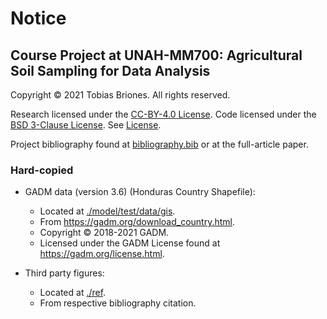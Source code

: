 # Notice

## Course Project at UNAH-MM700: Agricultural Soil Sampling for Data Analysis

Copyright © 2021 Tobias Briones. All rights reserved.

Research licensed under the [CC-BY-4.0 License](./LICENSE-CC). Code licensed
under the [BSD 3-Clause License](./LICENSE-BSD). See [License](./LICENSE.md).

Project bibliography found at [bibliography.bib](./bibliography.bib) or at the
full-article paper.

### Hard-copied

- GADM data (version 3.6) (Honduras Country Shapefile):
    - Located at [./model/test/data/gis](./model/test/data/gis).
    - From https://gadm.org/download_country.html.
    - Copyright © 2018-2021 GADM.
    - Licensed under the GADM License found at https://gadm.org/license.html.

- Third party figures:
    - Located at [./ref](./ref).
    - From respective bibliography citation.
  